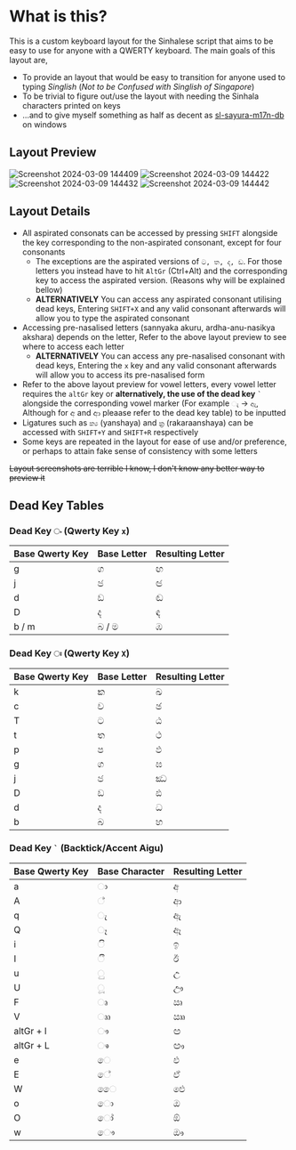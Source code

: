 # What is this?
This is a custom keyboard layout for the Sinhalese script that aims to be easy to use for anyone with a QWERTY keyboard. 
The main goals of this layout are,
- To provide an layout that would be easy to transition for anyone used to typing *Singlish* (*Not to be Confused with Singlish of Singapore*)
- To be trivial to figure out/use the layout with needing the Sinhala characters printed on keys
- ...and to give myself something as half as decent as [sl-sayura-m17n-db](https://github.com/mike-fabian/m17n-db-sayura) on windows

## Layout Preview
![Screenshot 2024-03-09 144409](https://github.com/AdelinaM17n/Sinhala-Addendum-Keyboard-Layout/assets/66691814/92b5067a-f918-43b9-af21-735ce30a9123)
![Screenshot 2024-03-09 144422](https://github.com/AdelinaM17n/Sinhala-Addendum-Keyboard-Layout/assets/66691814/0b670219-8f73-48ed-a0e7-96ae3a84a982)
![Screenshot 2024-03-09 144432](https://github.com/AdelinaM17n/Sinhala-Addendum-Keyboard-Layout/assets/66691814/73f0c57a-77d2-41b7-926a-466ab86f1295)
![Screenshot 2024-03-09 144442](https://github.com/AdelinaM17n/Sinhala-Addendum-Keyboard-Layout/assets/66691814/937aafff-9363-4c6b-9c68-8b29c5607513)


## Layout Details
- All aspirated consonats can be accessed by pressing `SHIFT` alongside the key corresponding to the non-aspirated consonant, except for four consonants
  - The exceptions are the aspirated versions of `ට, ත, ද, ඩ`. For those letters you instead have to hit `AltGr` (Ctrl+Alt) and the corresponding key to access the aspirated version. (Reasons why will be explained bellow)
  - **ALTERNATIVELY** You can access any aspirated consonant utilising dead keys, Entering `SHIFT+X` and any valid consonant afterwards will allow you to type the aspirated consonant
- Accessing pre-nasalised letters (sannyaka akuru, ardha-anu-nasikya akshara) depends on the letter, Refer to the above layout preview to see where to access each letter
  - **ALTERNATIVELY** You can access any pre-nasalised consonant with dead keys, Entering the `x` key and any valid consonant afterwards will allow you to access its pre-nasalised form
- Refer to the above layout preview for vowel letters, every vowel letter requires the `altGr` key or **alternatively, the use of the dead key** `` ` `` alongside the corresponding vowel marker (For example  `ැ` ->  `ඇ`, Although for අ and ආ pleaase refer to the dead key table) to be inputted
- Ligatures such as `ක්‍ය` (yanshaya) and `ක්‍ර` (rakaraanshaya) can be accessed with `SHIFT+Y` and `SHIFT+R` respectively
- Some keys are repeated in the layout for ease of use and/or preference, or perhaps to attain fake sense of consistency with some letters
   
~~Layout screenshots are terrible I know, I don't know any better way to preview it~~
## Dead Key Tables

### Dead Key  `ං` (Qwerty Key `x`)
   
| Base Qwerty Key | Base Letter | Resulting Letter |
| --------------- | ----------- | ---------------- |
| g               | ග           | ඟ                |
| j               | ජ           | ඦ                |
| d               | ඩ           | ඬ                |
| D               | ද           | ඳ                |
| b / m           | බ / ම       | ඹ                |

### Dead Key `ඃ` (Qwerty Key `X`)

| Base Qwerty Key | Base Letter | Resulting Letter |
| --------------- | ----------- | ---------------- |
| k               | ක           | ඛ                |
| c               | ච           | ඡ                |
| T               | ට           | ඨ                |
| t               | ත           | ථ                |
| p               | ප           | ඵ                |
| g               | ග           | ඝ                |
| j               | ජ           | ඣ                |
| D               | ඩ           | ඪ                |
| d               | ද           | ධ                |
| b               | බ           | භ                |

### Dead Key `` ` `` (Backtick/Accent Aigu)

| Base Qwerty Key | Base Character | Resulting Letter |
| --------------- | -------------- | ---------------- |
| a               | ා              | අ                |
| A               | ්              | ආ                |
| q               | ැ              | ඇ                |
| Q               | ෑ              | ඈ                |
| i               | ි              | ඉ                |
| I               | ී              | ඊ                |
| u               | ු              | උ                |
| U               | ූ              | ඌ                |
| F               | ෘ              | ඍ                |
| V               | ෲ              | ඎ                |
| altGr + l       | ෟ              | ඏ                |
| altGr + L       | ෳ              | ඐ                |
| e               | ෙ              | එ                |
| E               | ේ              | ඒ                |
| W               | ෛ              | ඓ                |
| o               | ො              | ඔ                |
| O               | ෝ              | ඕ                |
| w               | ෞ              | ඖ                |
